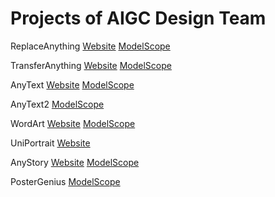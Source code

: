 # Projects of AIGC Design Team

ReplaceAnything
[Website](https://aigcdesigngroup.github.io/replace-anything) [ModelScope](https://modelscope.cn/studios/iic/ReplaceAnything)

TransferAnything
[Website](https://aigcdesigngroup.github.io/transfer-anything) [ModelScope](https://modelscope.cn/studios/iic/TransferAnything)

AnyText
[Website](https://aigcdesigngroup.github.io/homepage_anytext/) [ModelScope](https://modelscope.cn/studios/iic/studio_anytext)

AnyText2
[ModelScope](https://modelscope.cn/studios/iic/studio_anytext2)

WordArt
[Website](https://aigcdesigngroup.github.io/wordart.home/) [ModelScope](https://modelscope.cn/studios/WordArt/WordArt)

UniPortrait
[Website](https://aigcdesigngroup.github.io/UniPortrait-Page/) 

AnyStory
[Website](https://aigcdesigngroup.github.io/AnyStory/) [ModelScope](https://modelscope.cn/studios/iic/AnyStory)

PosterGenius
[ModelScope](https://modelscope.cn/studios/iic/PosterGenius)
